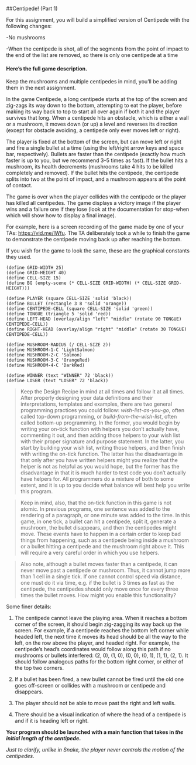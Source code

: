 ##Centipede! (Part 1)

For this assignment, you will build a simplified version of Centipede with the following changes:

-No mushrooms

-When the centipede is shot, all of the segments from the point of impact to the end of the list are removed, so there is only one centipede at a time

#### Here’s the full game description. 
Keep the mushrooms and multiple centipedes in mind, you’ll be adding them in the next assignment.

In the game Centipede, a long centipede starts at the top of the screen and zig-zags its way down to the bottom, attempting to eat the player, before making its way back to top to start all over again if both it and the player survives that long. When a centipede hits an obstacle, which is either a wall or a mushroom, it moves down (or up) a level and reverses its direction (except for obstacle avoiding, a centipede only ever moves left or right).

The player is fixed at the bottom of the screen, but can move left or right and fire a single bullet at a time (using the left/right arrow keys and space bar, respectively). Bullets are faster than the centipede (exactly how much faster is up to you, but we recommend 3–5 times as fast). If the bullet hits a mushroom, its health decrements (mushrooms take 4 hits to be killed completely and removed). If the bullet hits the centipede, the centipede splits into two at the point of impact, and a mushroom appears at the point of contact.

The game is over when the player collides with the centipede or the player has killed all centipedes. The game displays a victory image if the player wins and a failure one if they lose (look at the documentation for stop-when which will show how to display a final image).

For example, here is a screen recording of the game made by one of your TAs: https://vid.me/lWfu. The TA deliberately took a while to finish the game to demonstrate the centipede moving back up after reaching the bottom.

If you wish for the game to look the same, these are the graphical constants they used.

    (define GRID-WIDTH 25)
    (define GRID-HEIGHT 40)
    (define CELL-SIZE 15)
    (define BG (empty-scene (* CELL-SIZE GRID-WIDTH) (* CELL-SIZE GRID-HEIGHT)))

    (define PLAYER (square CELL-SIZE 'solid 'black))
    (define BULLET (rectangle 3 8 'solid 'orange))
    (define CENTIPEDE-CELL (square CELL-SIZE 'solid 'green))
    (define TONGUE (triangle 5 'solid 'red))
    (define LEFT-HEAD (overlay/align "left" "middle" (rotate 90 TONGUE) CENTIPEDE-CELL))
    (define RIGHT-HEAD (overlay/align "right" "middle" (rotate 30 TONGUE) CENTIPEDE-CELL))
 
    (define MUSHROOM-RADIUS (/ CELL-SIZE 2))
    (define MUSHROOM-1-C 'LightSalmon)
    (define MUSHROOM-2-C 'Salmon)
    (define MUSHROOM-3-C 'OrangeRed)
    (define MUSHROOM-4-C 'DarkRed)
 
    (define WINNER (text "WINNER" 72 'black))
    (define LOSER (text "LOSER" 72 'black))

>Keep the Design Recipe in mind at all times and follow it at all times. After properly designing your data definitions and their interpretations, templates and examples, there are two general programming practices you could follow: *wish-list-as-you-go*, often called top-down programming, or *build-from-the-wish-list*, often called bottom-up programming. In the former, you would begin by writing your on-tick function with helpers you don’t actually have, commenting it out, and then adding those helpers to your wish list with their proper signature and purpose statement. In the latter, you start by building your wish list, writing those helpers, and then finish with writing the on-tick function. The latter has the disadvantage in that only after you have written helpers might you realize that the helper is not as helpful as you would hope, but the former has the disadvantage in that it is much harder to test code you don’t actually have helpers for. All programmers do a mixture of both to some extent, and it is up to you decide what balance will best help you write this program.

>Keep in mind, also, that the on-tick function in this game is not atomic. In previous programs, one sentence was added to the rendering of a paragraph, or one minute was added to the time. In this game, in one tick, a bullet can hit a centipede, split it, generate a mushroom, the bullet disappears, and then the centipedes might move. These events have to happen in a certain order to keep bad things from happening, such as a centipede being inside a mushroom or a bullet hitting a centipede and the mushroom right above it. This will require a very careful order in which you use helpers.

>Also note, although a bullet moves faster than a centipede, it can never move past a centipede or mushroom. Thus, it cannot jump more than 1 cell in a single tick. If one cannot control speed via distance, one must do it via time, e.g. if the bullet is 3 times as fast as the centipede, the centipedes should only move once for every three times the bullet moves. How might you enable this functionality?

Some finer details:

1. The centipede cannot leave the playing area. When it reaches a bottom corner of the screen, it should begin zig-zagging its way back up the screen. For example, if a centipede reaches the bottom left corner while headed left, the next time it moves its head should be all the way to the left, on the row above the player, and headed right. For example, the centipede’s head’s coordinates would follow along this path if no mushrooms or bullets interfered: (2, 0), (1, 0), (0, 0), (0, 1), (1, 1), (2, 1). It should follow analogous paths for the bottom right corner, or either of the top two corners.

2. If a bullet has been fired, a new bullet cannot be fired until the old one goes off-screen or collides with a mushroom or centipede and disappears.

3. The player should not be able to move past the right and left walls.

4. There should be a visual indication of where the head of a centipede is and if it is heading left or right.

**Your program should be launched with a main function that takes in *the initial length of the centipede*.**

*Just to clarify, unlike in Snake, the player never controls the motion of the centipedes.* 
